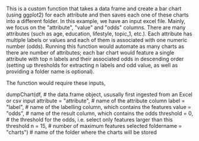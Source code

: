 This is a custom function that takes a data frame and create a bar chart (using ggplot2) for each attribute and then saves each one of these charts into a different folder. In this example, we have an input excel file. Mainly, we focus on the "attribute", "value" and "odds" columns. There are many attributes (such as age, education, lifestyle, topic_1, etc.). Each attribute has multiple labels or values and each of them is associated with one numeric number (odds). Running this function would automate as many charts as there are number of attributes; each bar chart would feature a single attribute with top n labels and their associated odds in descending order (setting up thresholds for extracting n labels and odd value, as well as providing a folder name is optional).

The function would require these inputs,

dumpChart(df,  # the data.frame object, ususally first ingested from an Excel or csv input
          attribute = "attribute",  # name of the attribute column
          label = "label",  # name of the labelling column, which contains the features
          value = "odds",  # name of the result column, which contains the odds 
          threshold = 0,  # the threshold for the odds, i.e. select only features larger than this threshold
          n = 15,  # number of maximum features selected 
          foldername = "charts")  # name of the folder where the charts will be stored